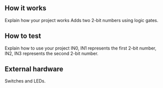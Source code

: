 <!---

This file is used to generate your project datasheet. Please fill in the information below and delete any unused
sections.

You can also include images in this folder and reference them in the markdown. Each image must be less than
512 kb in size, and the combined size of all images must be less than 1 MB.
-->

## How it works

Explain how your project works
Adds two 2-bit numbers using logic gates.

## How to test
Explain how to use your project
IN0, IN1 represents the first 2-bit number, IN2, IN3 represents the second 2-bit number.

## External hardware
Switches and LEDs.
